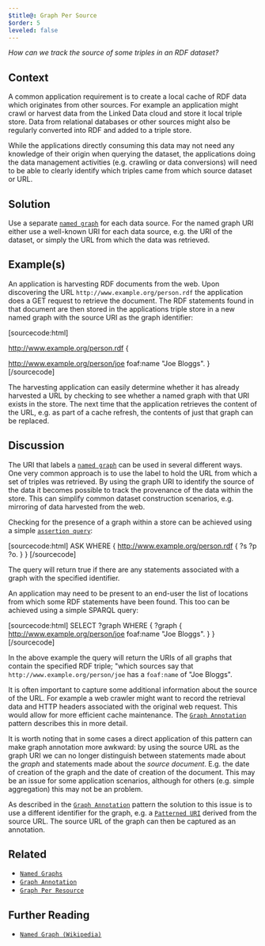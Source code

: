 ```yaml
---
$title@: Graph Per Source
$order: 5
leveled: false
---
```


*How can we track the source of some triples in an RDF dataset?*

## Context

A common application requirement is to create a local cache of RDF data which originates from other sources. For example an application might crawl or harvest data from the Linked Data cloud and store it local triple store. Data from relational databases or other sources might also be regularly converted into RDF and added to a triple store.

While the applications directly consuming this data may not need any knowledge of their origin when querying the dataset, the applications doing the data management activities (e.g. crawling or data conversions) will need to be able to clearly identify which triples came from which source dataset or URL.

## Solution

Use a separate [`named graph`](../chapter-5/named-graphs) for each data source. For the named graph URI either use a well-known URI for each data source, e.g. the URI of the dataset, or simply the URL from which the data was retrieved.

## Example(s)

An application is harvesting RDF documents from the web. Upon discovering the URL `http://www.example.org/person.rdf` the application does a GET request to retrieve the document. The RDF statements found in that document are then stored in the applications triple store in a new named graph with the source URI as the graph identifier:

[sourcecode:html]
<!-- Named graph URI is source document -->
<http://www.example.org/person.rdf> {
  <!-- Triples from source document -->
  <http://www.example.org/person/joe> foaf:name "Joe Bloggs".
}
[/sourcecode]

The harvesting application can easily determine whether it has already harvested a URL by checking to see whether a named graph with that URI exists in the store. The next time that the application retrieves the content of the URL, e.g. as part of a cache refresh, the contents of just that graph can be replaced.

## Discussion

The URI that labels a [`named graph`](../chapter-5/named-graphs) can be used in several different ways. One very common approach is to use the label to hold the URL from which a set of triples was retrieved. By using the graph URI to identify the source of the data it becomes possible to track the provenance of the data within the store. This can simplify common dataset construction scenarios, e.g. mirroring of data harvested from the web.

Checking for the presence of a graph within a store can be achieved using a simple [`assertion query`](../chapter-6/assertion-query):

[sourcecode:html]
ASK WHERE {
  <http://www.example.org/person.rdf> { ?s ?p ?o. }
}
[/sourcecode]

The query will return true if there are any statements associated with a graph with the specified identifier.

An application may need to be present to an end-user the list of locations from which some RDF statements have been found. This too can be achieved using a simple SPARQL query:

[sourcecode:html]
SELECT ?graph WHERE {
  ?graph {
    <http://www.example.org/person/joe> foaf:name "Joe Bloggs".
  }
}
[/sourcecode]

In the above example the query will return the URIs of all graphs that contain the specified RDF triple; "which sources say that `http://www.example.org/person/joe` has a `foaf:name` of "Joe Bloggs".

It is often important to capture some additional information about the source of the URL. For example a web crawler might want to record the retrieval data and HTTP headers associated with the original web request. This would allow for more efficient cache maintenance. The [`Graph Annotation`](../chapter-5/graph-annotation) pattern describes this in more detail.

It is worth noting that in some cases a direct application of this pattern can make graph annotation more awkward: by using the source URL as the graph URI we can no longer distinguish between statements made about the *graph* and statements made about the *source document*. E.g. the date of creation of the graph and the date of creation of the document. This may be an issue for some application scenarios, although for others (e.g. simple aggregation) this may not be an problem.

As described in the [`Graph Annotation`](../chapter-5/graph-annotation) pattern the solution to this issue is to use a different identifier for the graph, e.g.
a [`Patterned URI`](../chapter-2/patterned-uris) derived from the source URL. The source URL of the graph can then be captured as an annotation.

## Related

- [`Named Graphs`](../chapter-5/named-graphs)
- [`Graph Annotation`](../chapter-5/graph-annotation)
- [`Graph Per Resource`](../chapter-5/graph-per-resource)

## Further Reading

- [`Named Graph (Wikipedia)`](https://en.wikipedia.org/wiki/Named_graph)
